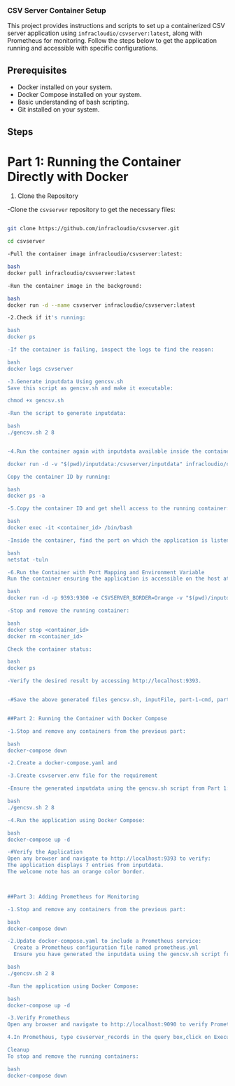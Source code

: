 
### CSV Server Container Setup

This project provides instructions and scripts to set up a containerized CSV server application using `infracloudio/csvserver:latest`, along with Prometheus for monitoring. Follow the steps below to get the application running and accessible with specific configurations.

## Prerequisites

- Docker installed on your system.
- Docker Compose installed on your system.
- Basic understanding of bash scripting.
- Git installed on your system.

## Steps

# Part 1: Running the Container Directly with Docker

1. Clone the Repository

-Clone the `csvserver` repository to get the necessary files:

```bash

git clone https://github.com/infracloudio/csvserver.git

cd csvserver

-Pull the container image infracloudio/csvserver:latest:

bash
docker pull infracloudio/csvserver:latest

-Run the container image in the background:

bash
docker run -d --name csvserver infracloudio/csvserver:latest

-2.Check if it's running:

bash
docker ps

-If the container is failing, inspect the logs to find the reason:

bash
docker logs csvserver

-3.Generate inputdata Using gencsv.sh
Save this script as gencsv.sh and make it executable:

chmod +x gencsv.sh

-Run the script to generate inputdata:

bash
./gencsv.sh 2 8


-4.Run the container again with inputdata available inside the container:

docker run -d -v "$(pwd)/inputdata:/csvserver/inputdata" infracloudio/csvserver:latest

Copy the container ID by running:

bash
docker ps -a

-5.Copy the container ID and get shell access to the running container:

bash
docker exec -it <container_id> /bin/bash

-Inside the container, find the port on which the application is listening:

bash
netstat -tuln

-6.Run the Container with Port Mapping and Environment Variable
Run the container ensuring the application is accessible on the host at http://localhost:9393 and set the environment variable CSVSERVER_BORDER to Orange:

bash
docker run -d -p 9393:9300 -e CSVSERVER_BORDER=Orange -v "$(pwd)/inputdata:/csvserver/inputdata" infracloudio/csvserver:latest

-Stop and remove the running container:

bash
docker stop <container_id>
docker rm <container_id>

Check the container status:

bash
docker ps

-Verify the desired result by accessing http://localhost:9393.


-#Save the above generated files gencsv.sh, inputFile, part-1-cmd, part-1-output, part-1-logs.


##Part 2: Running the Container with Docker Compose

-1.Stop and remove any containers from the previous part:

bash
docker-compose down

-2.Create a docker-compose.yaml and

-3.Create csvserver.env file for the requirement

-Ensure the generated inputdata using the gencsv.sh script from Part 1:

bash
./gencsv.sh 2 8

-4.Run the application using Docker Compose:

bash
docker-compose up -d

-#Verify the Application
Open any browser and navigate to http://localhost:9393 to verify:
The application displays 7 entries from inputdata.
The welcome note has an orange color border.



##Part 3: Adding Prometheus for Monitoring

-1.Stop and remove any containers from the previous part:

bash
docker-compose down

-2.Update docker-compose.yaml to include a Prometheus service:
  Create a Prometheus configuration file named prometheus.yml
  Ensure you have generated the inputdata using the gencsv.sh script from Part 1:

bash
./gencsv.sh 2 8

-Run the application using Docker Compose:

bash
docker-compose up -d

-3.Verify Prometheus
Open any browser and navigate to http://localhost:9090 to verify Prometheus is running.

4.In Prometheus, type csvserver_records in the query box,click on Execute,then it switches to the Graph tab.

Cleanup
To stop and remove the running containers:

bash
docker-compose down





